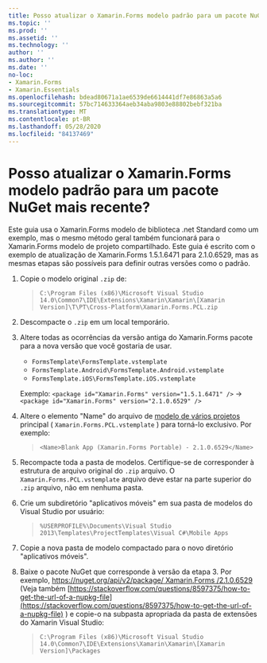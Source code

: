 ```yaml
---
title: Posso atualizar o Xamarin.Forms modelo padrão para um pacote NuGet mais recente?
ms.topic: ''
ms.prod: ''
ms.assetid: ''
ms.technology: ''
author: ''
ms.author: ''
ms.date: ''
no-loc:
- Xamarin.Forms
- Xamarin.Essentials
ms.openlocfilehash: bdead80671a1ae6539de6614441df7e86863a5a6
ms.sourcegitcommit: 57bc714633364aeb34aba9803e88802bebf321ba
ms.translationtype: MT
ms.contentlocale: pt-BR
ms.lasthandoff: 05/28/2020
ms.locfileid: "84137469"
---
```

# <a name="can-i-update-the-xamarinforms-default-template-to-a-newer-nuget-package"></a>Posso atualizar o Xamarin.Forms modelo padrão para um pacote NuGet mais recente?

Este guia usa o Xamarin.Forms modelo de biblioteca .net Standard como um exemplo, mas o mesmo método geral também funcionará para o Xamarin.Forms modelo de projeto compartilhado. Este guia é escrito com o exemplo de atualização de Xamarin.Forms 1.5.1.6471 para 2.1.0.6529, mas as mesmas etapas são possíveis para definir outras versões como o padrão.

1. Copie o modelo original `.zip` de:

    > `C:\Program Files (x86)\Microsoft Visual Studio 14.0\Common7\IDE\Extensions\Xamarin\Xamarin\[Xamarin Version]\T\PT\Cross-Platform\Xamarin.Forms.PCL.zip`

2. Descompacte o `.zip` em um local temporário.

3. Altere todas as ocorrências da versão antiga do Xamarin.Forms pacote para a nova versão que você gostaria de usar.
    * `FormsTemplate\FormsTemplate.vstemplate`
    * `FormsTemplate.Android\FormsTemplate.Android.vstemplate`
    * `FormsTemplate.iOS\FormsTemplate.iOS.vstemplate`

    Exemplo: `<package id="Xamarin.Forms" version="1.5.1.6471" />` -> `<package id="Xamarin.Forms" version="2.1.0.6529" />`

4. Altere o elemento "Name" do arquivo de [modelo de vários projetos](https://msdn.microsoft.com/library/ms185308.aspx) principal ( `Xamarin.Forms.PCL.vstemplate` ) para torná-lo exclusivo. Por exemplo:

    > `<Name>Blank App (Xamarin.Forms Portable) - 2.1.0.6529</Name>`

5. Recompacte toda a pasta de modelos. Certifique-se de corresponder à estrutura de arquivo original do `.zip` arquivo. O `Xamarin.Forms.PCL.vstemplate` arquivo deve estar na parte superior do `.zip` arquivo, não em nenhuma pasta.

6. Crie um subdiretório "aplicativos móveis" em sua pasta de modelos do Visual Studio por usuário:
    > `%USERPROFILE%\Documents\Visual Studio 2013\Templates\ProjectTemplates\Visual C#\Mobile Apps`

7. Copie a nova pasta de modelo compactado para o novo diretório "aplicativos móveis".

8. Baixe o pacote NuGet que corresponde à versão da etapa 3. Por exemplo, [ https://nuget.org/api/v2/package/ Xamarin.Forms /2.1.0.6529](https://nuget.org/api/v2/package/Xamarin.Forms/2.1.0.6529) (Veja também [https://stackoverflow.com/questions/8597375/how-to-get-the-url-of-a-nupkg-file](https://stackoverflow.com/questions/8597375/how-to-get-the-url-of-a-nupkg-file) ) e copie-o na subpasta apropriada da pasta de extensões do Xamarin Visual Studio:
    > `C:\Program Files (x86)\Microsoft Visual Studio 14.0\Common7\IDE\Extensions\Xamarin\Xamarin\[Xamarin Version]\Packages`
